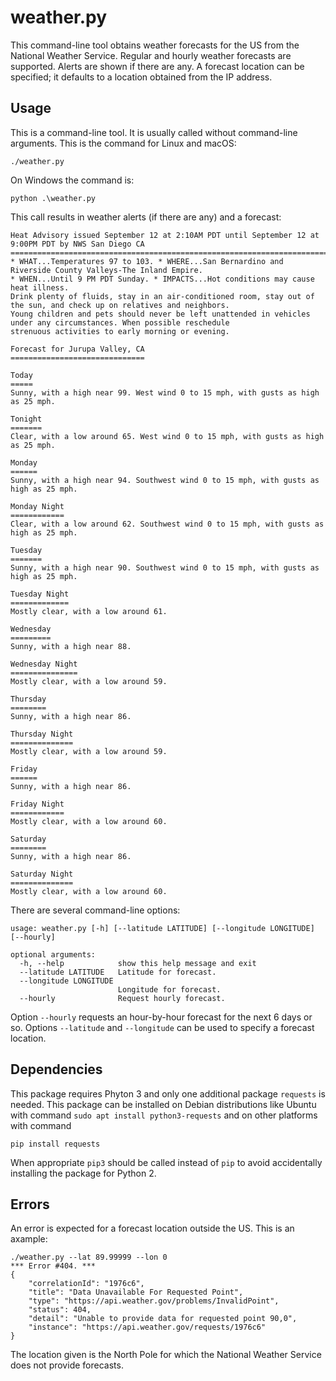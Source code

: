 # weather.py
This command-line tool obtains weather forecasts for the US from the National Weather Service. Regular and hourly weather forecasts are supported. Alerts are shown if there are any. A forecast location can be specified; it defaults to a location obtained from the IP address.

## Usage

This is a command-line tool. It is usually called without command-line arguments. This is the command for Linux and macOS:

```
./weather.py
```

On Windows the command is:

```
python .\weather.py
```

This call results in weather alerts (if there are any) and a forecast:
```
Heat Advisory issued September 12 at 2:10AM PDT until September 12 at 9:00PM PDT by NWS San Diego CA
====================================================================================================
* WHAT...Temperatures 97 to 103. * WHERE...San Bernardino and Riverside County Valleys-The Inland Empire.
* WHEN...Until 9 PM PDT Sunday. * IMPACTS...Hot conditions may cause heat illness.
Drink plenty of fluids, stay in an air-conditioned room, stay out of the sun, and check up on relatives and neighbors.
Young children and pets should never be left unattended in vehicles under any circumstances. When possible reschedule
strenuous activities to early morning or evening.

Forecast for Jurupa Valley, CA
==============================

Today
=====
Sunny, with a high near 99. West wind 0 to 15 mph, with gusts as high as 25 mph.

Tonight
=======
Clear, with a low around 65. West wind 0 to 15 mph, with gusts as high as 25 mph.

Monday
======
Sunny, with a high near 94. Southwest wind 0 to 15 mph, with gusts as high as 25 mph.

Monday Night
============
Clear, with a low around 62. Southwest wind 0 to 15 mph, with gusts as high as 25 mph.

Tuesday
=======
Sunny, with a high near 90. Southwest wind 0 to 15 mph, with gusts as high as 25 mph.

Tuesday Night
=============
Mostly clear, with a low around 61.

Wednesday
=========
Sunny, with a high near 88.

Wednesday Night
===============
Mostly clear, with a low around 59.

Thursday
========
Sunny, with a high near 86.

Thursday Night
==============
Mostly clear, with a low around 59.

Friday
======
Sunny, with a high near 86.

Friday Night
============
Mostly clear, with a low around 60.

Saturday
========
Sunny, with a high near 86.

Saturday Night
==============
Mostly clear, with a low around 60.
```
There are several command-line options:

```
usage: weather.py [-h] [--latitude LATITUDE] [--longitude LONGITUDE] [--hourly]

optional arguments:
  -h, --help            show this help message and exit
  --latitude LATITUDE   Latitude for forecast.
  --longitude LONGITUDE
                        Longitude for forecast.
  --hourly              Request hourly forecast.
```
Option `--hourly` requests an hour-by-hour forecast for the next 6 days or so. Options `--latitude` and `--longitude` can be used to specify a forecast location.

## Dependencies

This package requires Phyton 3 and only one additional package `requests` is needed. This package can be installed on Debian distributions like Ubuntu with command `sudo apt install python3-requests` and on other platforms with command

```
pip install requests
```

When appropriate `pip3` should be called instead of `pip` to avoid accidentally installing the package for Python 2.

## Errors

An error is expected for a forecast location outside the US. This is an axample:

```
./weather.py --lat 89.99999 --lon 0
*** Error #404. ***
{
    "correlationId": "1976c6",
    "title": "Data Unavailable For Requested Point",
    "type": "https://api.weather.gov/problems/InvalidPoint",
    "status": 404,
    "detail": "Unable to provide data for requested point 90,0",
    "instance": "https://api.weather.gov/requests/1976c6"
}
```

The location given is the North Pole for which the National Weather Service does not provide forecasts.
